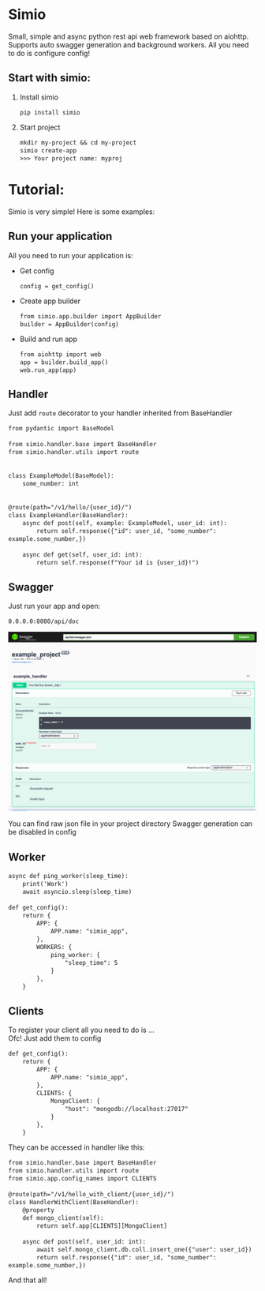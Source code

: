 # Simio
Small, simple and async python rest api web framework based on aiohttp.
Supports auto swagger generation and background workers. All you need to do is configure config!

## Start with simio:
1. Install simio
    ```
    pip install simio
    ```
2. Start project
    ```
    mkdir my-project && cd my-project
    simio create-app
    >>> Your project name: myproj
    ```

# Tutorial:
Simio is very simple! Here is some examples:
## Run your application
All you need to run your application is:
* Get config
    ```
    config = get_config()
    ```
* Create app builder
    ```
    from simio.app.builder import AppBuilder
    builder = AppBuilder(config)
    ```
* Build and run app
    ```
    from aiohttp import web
    app = builder.build_app()
    web.run_app(app)
    ```
## Handler
Just add `route` decorator to your handler inherited from BaseHandler
```
from pydantic import BaseModel

from simio.handler.base import BaseHandler
from simio.handler.utils import route


class ExampleModel(BaseModel):
    some_number: int


@route(path="/v1/hello/{user_id}/")
class ExampleHandler(BaseHandler):
    async def post(self, example: ExampleModel, user_id: int):
        return self.response({"id": user_id, "some_number": example.some_number,})

    async def get(self, user_id: int):
        return self.response(f"Your id is {user_id}!")

```

## Swagger
Just run your app and open:
```
0.0.0.0:8080/api/doc
```
![Example of swagger](https://raw.githubusercontent.com/RB387/Simio/main/git_images/swagger.png)
  
You can find raw json file in your project directory
Swagger generation can be disabled in config

## Worker
```
async def ping_worker(sleep_time):
    print('Work')
    await asyncio.sleep(sleep_time)

def get_config():
    return {
        APP: {
            APP.name: "simio_app",
        },
        WORKERS: {
            ping_worker: {
                "sleep_time": 5
            }
        },
    }
```

## Clients
To register your client all you need to do is ...  
Ofc! Just add them to config
```
def get_config():
    return {
        APP: {
            APP.name: "simio_app",
        },
        CLIENTS: {
            MongoClient: {
                "host": "mongodb://localhost:27017"
            }
        },
    }
```
They can be accessed in handler like this:
```
from simio.handler.base import BaseHandler
from simio.handler.utils import route
from simio.app.config_names import CLIENTS

@route(path="/v1/hello_with_client/{user_id}/")
class HandlerWithClient(BaseHandler):
    @property
    def mongo_client(self):
        return self.app[CLIENTS][MongoClient]

    async def post(self, user_id: int):
        await self.mongo_client.db.coll.insert_one({"user": user_id})
        return self.response({"id": user_id, "some_number": example.some_number,})

```
And that all!